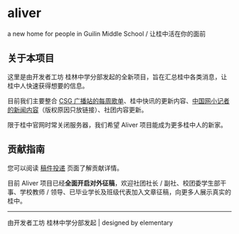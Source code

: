 # aliver

a new home for people in Guilin Middle School / 让桂中活在你的面前

## 关于本项目

这里是由开发者工坊 桂林中学分部发起的全新项目，旨在汇总桂中各类消息，让桂中人快速获得想要的信息。

目前我们主要整合 [CSG 广播站的每周歌单](https://glzx.lfdevs.com/aliver/tags/#csg-songlist)、桂中快讯的更新内容、[中国网小记者的新闻内容](https://glzx.lfdevs.com/aliver/tags/#chinacom-edu)（版权原因只放链接）、社团内容更新。

限于桂中官网时常关闭服务器，我们希望 Aliver 项目能成为更多桂中人的新家。

## 贡献指南

您可以阅读 [稿件投递](https://glzx.lfdevs.com/aliver/helloworld/#稿件投递) 页面了解贡献详情。

目前 Aliver 项目已经**全面开启对外征稿**，欢迎社团社长 / 副社、校团委学生部干事、学校教师 / 领导、已毕业学长及班级代表加入文章征稿，向更多人展示真实的桂中。

---

由开发者工坊 桂林中学分部发起 | designed by elementary
